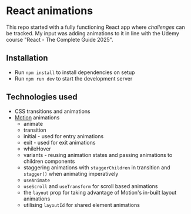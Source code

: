 # React animations

This repo started with a fully functioning React app where _challenges_ can be tracked. My input was adding animations to it in line with the Udemy course "React - The Complete Guide 2025".

## Installation
* Run `npm install` to install dependencies on setup
* Run `npm run dev` to start the development server

## Technologies used
* CSS transitions and animations
* [Motion](https://motion.dev/) animations
    * animate
    * transition
    * initial - used for entry animations
    * exit - used for exit animations
    * whileHover
    * variants - reusing animation states and passing animations to children components
    * staggering animations with `staggerChildren` in transition and `stagger()` when animating imperatively
    * `useAnimate`
    * `useScroll` and `useTransform` for scroll based animations
    * the `layout` prop for taking advantage of Motion's in-built layout animations
    * utilising `layoutId` for shared element animations